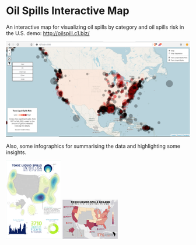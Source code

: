 # Oil Spills Interactive Map
 An interactive map for visualizing oil spills by category and oil spills risk in the U.S.
 demo: http://oilspill.c1.biz/

![Oil Spills Web App](map.png)

Also, some infographics for summarising the data and highlighting some insights.

<img src="infographics/DensityMap.jpg" width="30%" height="30%"> <img src="infographics/AffectedCounties.jpg" width="30%" height="30%">
